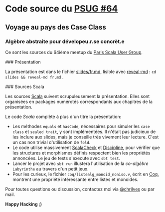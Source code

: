 # Code source du [PSUG #64](https://www.meetup.com/fr-FR/Paris-Scala-User-Group-PSUG/events/232665213/)
## Voyage au pays des Case Class
### Algèbre abstraite pour dévelopeu.r.se concrèt.e


Ce sont les sources du 64ième meetup du [Paris Scala User Group](http://www.meetup.com/fr-FR/Paris-Scala-User-Group-PSUG).

### Présentation

La présentation est dans le fichier [slides/fr.md](https://github.com/christophe-calves/psug-2016.7/blob/master/slides/fr.md), lisible avec [reveal-md](https://github.com/webpro/reveal-md) : `cd slides && reveal-md fr.md` .

### Sources Scala

Les sources [Scala](http://www.scala-lang.org/) suivent scrupuleusement la présentation. Elles sont organisées en packages numérotés correspondants aux chapitres de la présentation.

Le code *Scala* complète à plus d'un titre la présentation:
- Les méthodes `equals` et `hasCode`, nécessaires pour simuler les `case class` et `sealed trait`, y sont implémentées. Il n'était pas judicieux de les inclure aux slides, mais je conseille très vivement leur lecture. C'est un cas non trivial d'utilisation de `fold`.
- Le code utilise massivement [ScalaCheck](https://www.scalacheck.org/) et [Discipline](https://github.com/typelevel/discipline), pour vérifier que les structures et morphismes définis respectent bien les propriétés annoncées. Le jeu de tests s'execute avec `sbt test`.
- Lancer le projet avec `sbt run` illustera l'utilisation de la *co-algèbre* `Labyrinthe` au travers d'un petit jeux.
- Pour les curieux, le fichier `coq/listealg_monoid_noniso.v`, écrit en [Coq](https://coq.inria.fr/), montrent une propriété intéressante entre listes et monoides.

Pour toutes questions ou discussion, contactez moi via [@chrilves](http://twitter.com/chrilves) ou par mail.

**Happy Hacking ;)**
